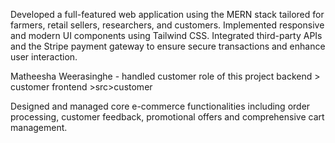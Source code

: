  Developed a full-featured web application using the MERN stack tailored for farmers, retail sellers,
 researchers, and customers.
 Implemented responsive and modern UI components using Tailwind CSS. Integrated third-party APIs and the Stripe payment gateway to ensure secure transactions and enhance user interaction.





Matheesha Weerasinghe - handled customer role of this project
backend > customer
frontend >src>customer
 
 Designed and managed core e-commerce functionalities including order processing, customer feedback, promotional offers and comprehensive cart management.
